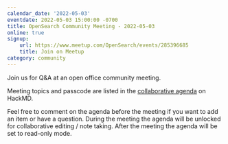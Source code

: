 ```yaml
---
calendar_date: '2022-05-03'
eventdate: 2022-05-03 15:00:00 -0700
title: OpenSearch Community Meeting - 2022-05-03
online: true
signup:
    url: https://www.meetup.com/OpenSearch/events/285396685
    title: Join on Meetup
category: community
---
```


Join us for Q&A at an open office community meeting.

Meeting topics and passcode are listed in the [collaborative agenda](https://hackmd.io/@HmdZWaVnQU6M8icdvC5TwQ/HyJ300V4c) on HackMD.

Feel free to comment on the agenda before the meeting if you want to add an item or have a question.
During the meeting the agenda will be unlocked for collaborative editing / note taking. After the meeting the agenda will be set to read-only mode.
